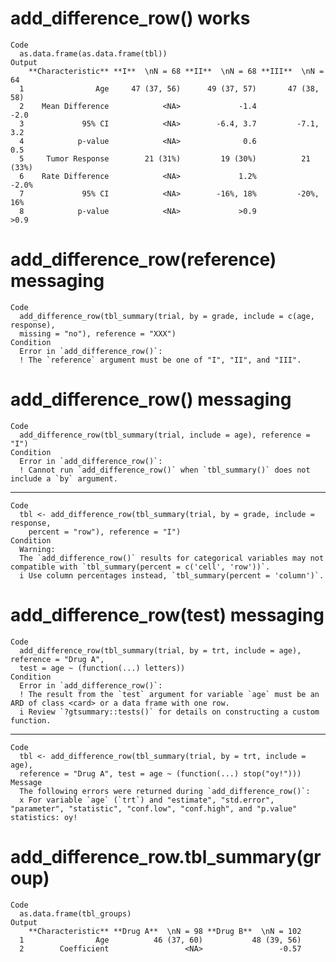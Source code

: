 # add_difference_row() works

    Code
      as.data.frame(as.data.frame(tbl))
    Output
        **Characteristic** **I**  \nN = 68 **II**  \nN = 68 **III**  \nN = 64
      1                Age     47 (37, 56)      49 (37, 57)       47 (38, 58)
      2    Mean Difference            <NA>             -1.4              -2.0
      3             95% CI            <NA>        -6.4, 3.7         -7.1, 3.2
      4            p-value            <NA>              0.6               0.5
      5     Tumor Response        21 (31%)         19 (30%)          21 (33%)
      6    Rate Difference            <NA>             1.2%             -2.0%
      7             95% CI            <NA>        -16%, 18%         -20%, 16%
      8            p-value            <NA>             >0.9              >0.9

# add_difference_row(reference) messaging

    Code
      add_difference_row(tbl_summary(trial, by = grade, include = c(age, response),
      missing = "no"), reference = "XXX")
    Condition
      Error in `add_difference_row()`:
      ! The `reference` argument must be one of "I", "II", and "III".

# add_difference_row() messaging

    Code
      add_difference_row(tbl_summary(trial, include = age), reference = "I")
    Condition
      Error in `add_difference_row()`:
      ! Cannot run `add_difference_row()` when `tbl_summary()` does not include a `by` argument.

---

    Code
      tbl <- add_difference_row(tbl_summary(trial, by = grade, include = response,
        percent = "row"), reference = "I")
    Condition
      Warning:
      The `add_difference_row()` results for categorical variables may not compatible with `tbl_summary(percent = c('cell', 'row'))`.
      i Use column percentages instead, `tbl_summary(percent = 'column')`.

# add_difference_row(test) messaging

    Code
      add_difference_row(tbl_summary(trial, by = trt, include = age), reference = "Drug A",
      test = age ~ (function(...) letters))
    Condition
      Error in `add_difference_row()`:
      ! The result from the `test` argument for variable `age` must be an ARD of class <card> or a data frame with one row.
      i Review `?gtsummary::tests()` for details on constructing a custom function.

---

    Code
      tbl <- add_difference_row(tbl_summary(trial, by = trt, include = age),
      reference = "Drug A", test = age ~ (function(...) stop("oy!")))
    Message
      The following errors were returned during `add_difference_row()`:
      x For variable `age` (`trt`) and "estimate", "std.error", "parameter", "statistic", "conf.low", "conf.high", and "p.value" statistics: oy!

# add_difference_row.tbl_summary(group)

    Code
      as.data.frame(tbl_groups)
    Output
        **Characteristic** **Drug A**  \nN = 98 **Drug B**  \nN = 102
      1                Age          46 (37, 60)           48 (39, 56)
      2        Coefficient                 <NA>                 -0.57

